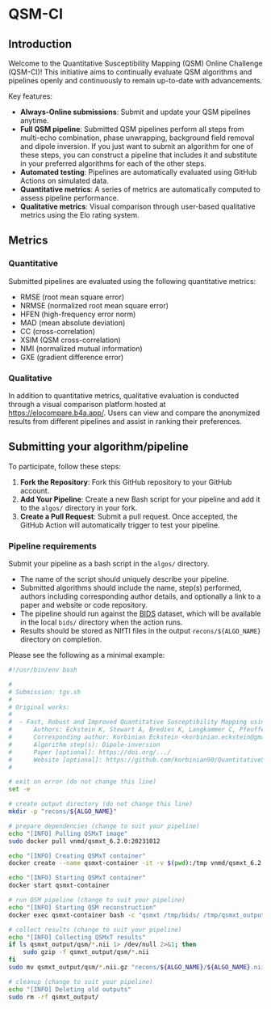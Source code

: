 # QSM-CI

## Introduction

Welcome to the Quantitative Susceptibility Mapping (QSM) Online Challenge (QSM-CI)! This initiative aims to continually evaluate QSM algorithms and pipelines openly and continuously to remain up-to-date with advancements.

Key features:

- **Always-Online submissions**: Submit and update your QSM pipelines anytime.
- **Full QSM pipeline**: Submitted QSM pipelines perform all steps from multi-echo combination, phase unwrapping, background field removal and dipole inversion. If you just want to submit an algorithm for one of these steps, you can construct a pipeline that includes it and substitute in your preferred algorithms for each of the other steps.
- **Automated testing**: Pipelines are automatically evaluated using GitHub Actions on simulated data.
- **Quantitative metrics**: A series of metrics are automatically computed to assess pipeline performance.
- **Qualitative metrics**: Visual comparison through user-based qualitative metrics using the Elo rating system.

## Metrics

### Quantitative

Submitted pipelines are evaluated using the following quantitative metrics:

- RMSE (root mean square error)
- NRMSE (normalized root mean square error)
- HFEN (high-frequency error norm)
- MAD (mean absolute deviation)
- CC (cross-correlation)
- XSIM (QSM cross-correlation)
- NMI (normalized mutual information)
- GXE (gradient difference error)

### Qualitative

In addition to quantitative metrics, qualitative evaluation is conducted through a visual comparison platform hosted at https://elocompare.b4a.app/. Users can view and compare the anonymized results from different pipelines and assist in ranking their preferences.

## Submitting your algorithm/pipeline

To participate, follow these steps:

1. **Fork the Repository**: Fork this GitHub repository to your GitHub account.
2. **Add Your Pipeline**: Create a new Bash script for your pipeline and add it to the `algos/` directory in your fork.
3. **Create a Pull Request**: Submit a pull request. Once accepted, the GitHub Action will automatically trigger to test your pipeline.

### Pipeline requirements

Submit your pipeline as a bash script in the `algos/` directory.

- The name of the script should uniquely describe your pipeline.
- Submitted algorithms should include the name, step(s) performed, authors including corresponding author details, and optionally a link to a paper and website or code repository.
- The pipeline should run against the [BIDS](https://bids.neuroimaging.io/) dataset, which will be available in the local `bids/` directory when the action runs.
- Results should be stored as NIfTI files in the output `recons/${ALGO_NAME}` directory on completion.

Please see the following as a minimal example:

```bash
#!/usr/bin/env bash

# 
# Submission: tgv.sh
# 
# Original works:
# 
#  - Fast, Robust and Improved Quantitative Susceptibility Mapping using Total Generalized Variation
#      Authors: Eckstein K, Stewart A, Bredies K, Langkammer C, Pfeuffer J, Tourell M, Jin J, O'Brien K, Barth M, Bollmann S
#      Corresponding author: Korbinian Eckstein <korbinian.eckstein@gmail.com>
#      Algorithm step(s): Dipole-inversion
#      Paper [optional]: https://doi.org/.../
#      Website [optional]: https://github.com/korbinian90/QuantitativeSusceptibilityMappingTGV.jl
#

# exit on error (do not change this line)
set -e

# create output directory (do not change this line)
mkdir -p "recons/${ALGO_NAME}"

# prepare dependencies (change to suit your pipeline)
echo "[INFO] Pulling QSMxT image"
sudo docker pull vnmd/qsmxt_6.2.0:20231012

echo "[INFO] Creating QSMxT container"
docker create --name qsmxt-container -it -v $(pwd):/tmp vnmd/qsmxt_6.2.0:20231012 /bin/bash

echo "[INFO] Starting QSMxT container"
docker start qsmxt-container

# run QSM pipeline (change to suit your pipeline)
echo "[INFO] Starting QSM reconstruction"
docker exec qsmxt-container bash -c "qsmxt /tmp/bids/ /tmp/qsmxt_output --premade bet --qsm_algorithm tgv --auto_yes --use_existing_masks" 

# collect results (change to suit your pipeline)
echo "[INFO] Collecting QSMxT results"
if ls qsmxt_output/qsm/*.nii 1> /dev/null 2>&1; then
    sudo gzip -f qsmxt_output/qsm/*.nii
fi
sudo mv qsmxt_output/qsm/*.nii.gz "recons/${ALGO_NAME}/${ALGO_NAME}.nii.gz"

# cleanup (change to suit your pipeline)
echo "[INFO] Deleting old outputs"
sudo rm -rf qsmxt_output/
```

